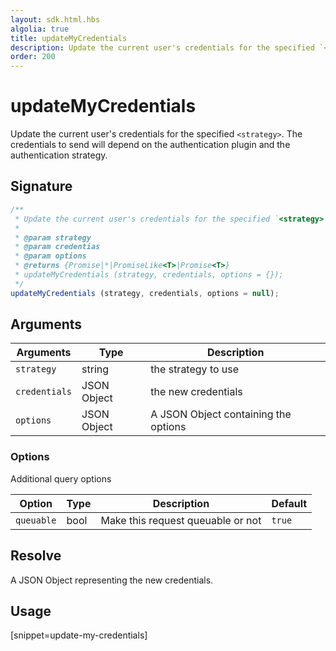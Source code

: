 ```yaml
---
layout: sdk.html.hbs
algolia: true
title: updateMyCredentials
description: Update the current user's credentials for the specified `<strategy>`.
order: 200
---
```


# updateMyCredentials

Update the current user's credentials for the specified `<strategy>`. The credentials to send will depend on the authentication plugin and the authentication strategy.

## Signature

```javascript
/**
 * Update the current user's credentials for the specified `<strategy>`.
 * 
 * @param strategy
 * @param credentias
 * @param options
 * @returns {Promise|*|PromiseLike<T>|Promise<T>}
 * updateMyCredentials (strategy, credentials, options = {});
 */
updateMyCredentials (strategy, credentials, options = null);
```

## Arguments

| Arguments    | Type    | Description
|--------------|---------|-------------
| `strategy` | string | the strategy to use
| `credentials` | JSON Object | the new credentials
| `options`  | JSON Object | A JSON Object containing the options


### **Options**

Additional query options

| Option     | Type    | Description                       | Default |
| ---------- | ------- | --------------------------------- | ------- |
| `queuable` | bool | Make this request queuable or not | `true`  |


## Resolve

A JSON Object representing the new credentials.

## Usage

[snippet=update-my-credentials]
